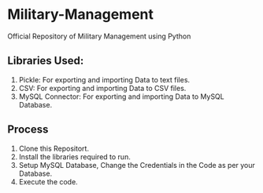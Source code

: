 # Military-Management

Official Repository of Military Management using Python

## Libraries Used:
1. Pickle: For exporting and importing Data to text files.
2. CSV: For exporting and importing Data to CSV files.
3. MySQL Connector: For exporting and importing Data to MySQL Database.

## Process
1. Clone this Repositort.
1. Install the libraries required to run.
2. Setup MySQL Database, Change the Credentials in the Code as per your Database.
3. Execute the code.
